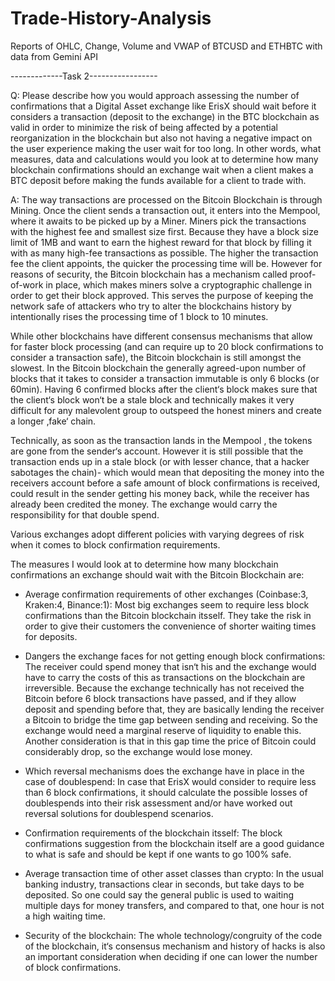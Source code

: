 # Trade-History-Analysis
Reports of OHLC, Change, Volume and VWAP of BTCUSD and ETHBTC  with data from Gemini API


-------------Task 2-----------------

Q: Please describe how you would approach assessing the number of confirmations that a Digital Asset exchange like ErisX should wait before it considers a transaction (deposit to the exchange) in the BTC blockchain as valid in order to minimize the risk of being affected by a potential reorganization in the blockchain but also not having a negative impact on the user experience making the user wait for too long.
In other words, what measures, data and calculations would you look at to determine how many blockchain confirmations should an exchange wait when a client makes a BTC deposit before making the funds available for a client to trade with.

A: The way transactions are processed on the Bitcoin Blockchain is through Mining. Once the client sends a transaction out, it enters into the Mempool, where it awaits to be picked up by a Miner. Miners pick the transactions with the highest fee and smallest size first. Because they have a block size limit of 1MB and want to earn the highest reward for that block by filling it with as many high-fee transactions as possible. The higher the transaction fee the client appoints, the quicker the processing time will be. 
However for reasons of security, the Bitcoin blockchain has a mechanism called proof-of-work in place, which makes miners solve a cryptographic challenge in order to get their block approved. This serves the purpose of keeping the network safe of attackers who try to alter the blockchains history by intentionally rises the processing time of 1 block to 10 minutes. 

While other blockchains have different consensus mechanisms that allow for faster block processing (and can require up to 20 block confirmations to consider a transaction safe), the Bitcoin blockchain is still amongst the slowest. In the Bitcoin blockchain the generally agreed-upon number of blocks that it takes to consider a transaction immutable is only 6 blocks (or 60min). Having 6 confirmed blocks after the client‘s block makes sure that the client‘s block won‘t be a stale block and technically makes it very difficult for any malevolent group to outspeed the honest miners and create a longer ‚fake‘ chain.

Technically, as soon as the transaction lands in the Mempool , the tokens are gone from the sender‘s account. However it is still possible that the transaction ends up in a stale block (or with lesser chance, that a hacker sabotages the chain)- which would mean that depositing the money into the receivers account before a safe amount of block confirmations is received, could result in the sender getting his money back, while the receiver has already been credited the money. The exchange would carry the responsibility for that double spend.

Various exchanges adopt different policies with varying degrees of risk when it comes to block confirmation requirements.

The measures I would look at to determine how many blockchain confirmations an exchange should wait with the Bitcoin Blockchain are:

- Average confirmation requirements of other exchanges (Coinbase:3, Kraken:4, Binance:1): Most big exchanges seem to require less block confirmations than the Bitcoin blockchain itsself. They take the risk in order to give their customers the convenience of shorter waiting times for deposits. 

- Dangers the exchange faces for not getting enough block confirmations:
The receiver could spend money that isn‘t his and the exchange would have to carry the costs of this as transactions on the blockchain are irreversible.
Because the exchange technically has not received the Bitcoin before 6 block transactions have passed, and if they allow deposit and spending before that, they are basically lending the receiver a Bitcoin to bridge the time gap between sending and receiving. So the exchange would need a marginal reserve of liquidity to enable this.
Another consideration is that in this gap time the price of Bitcoin could considerably drop, so the exchange would lose money.

- Which reversal mechanisms does the exchange have in place in the case of doublespend: In case that ErisX would consider to require less than 6 block confirmations, it should calculate the possible losses of doublespends into their risk assessment and/or have worked out reversal solutions for doublespend scenarios.

- Confirmation requirements of the blockchain itsself: The block confirmations suggestion from the blockchain itself are a good guidance to what is safe and should be kept if one wants to go 100% safe.

- Average transaction time of other asset classes than crypto: In the usual banking industry, transactions clear in seconds, but take days to be deposited. So one could say the general public is used to waiting multiple days for money transfers, and compared to that, one hour is not a high waiting time.

- Security of the blockchain: The whole technology/congruity of the code of the blockchain, it‘s consensus mechanism and history of hacks is also an important consideration when deciding if one can lower the number of block confirmations.
